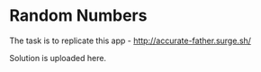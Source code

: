 # Random Numbers

The task is to replicate this app - http://accurate-father.surge.sh/

Solution is uploaded here.
